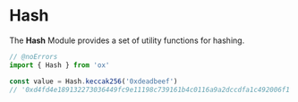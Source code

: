 # Hash

The **Hash** Module provides a set of utility functions for hashing. 

```ts twoslash
// @noErrors
import { Hash } from 'ox'

const value = Hash.keccak256('0xdeadbeef')
// '0xd4fd4e189132273036449fc9e11198c739161b4c0116a9a2dccdfa1c492006f1'
```
